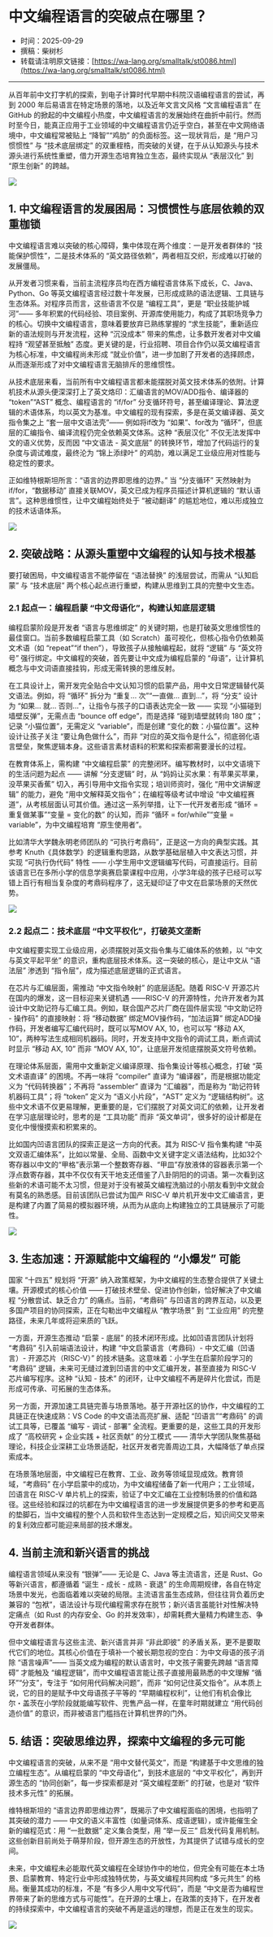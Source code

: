 # 中文编程语言的突破点在哪里？

- 时间：2025-09-29
- 撰稿：柴树杉
- 转载请注明原文链接：[https://wa-lang.org/smalltalk/st0086.html](https://wa-lang.org/smalltalk/st0086.html)

---

从百年前中文打字机的探索，到电子计算时代早期中科院汉语编程语言的尝试，再到 2000 年后易语言在特定场景的落地，以及近年文言文风格 “文言编程语言” 在 GitHub 的掀起的中文编程小热度，中文编程语言的发展始终在曲折中前行。然而时至今日，能真正应用于工业领域的中文编程语言仍近乎空白，甚至在中文网络语境中，中文编程常被贴上 “降智”“鸡肋” 的负面标签。这一现状背后，是 “用户习惯惯性” 与 “技术底层绑定” 的双重桎梏，而突破的关键，在于从认知源头与技术源头进行系统性重塑，借力开源生态培育独立生态，最终实现从 “表层汉化” 到 “原生创新” 的跨越。

![](/st0086-01.png)

## 1. 中文编程语言的发展困局：习惯惯性与底层依赖的双重枷锁

中文编程语言难以突破的核心障碍，集中体现在两个维度：一是开发者群体的 “技能保护惯性”，二是技术体系的 “英文路径依赖”，两者相互交织，形成难以打破的发展僵局。

从开发者习惯来看，当前主流程序员均在西方编程语言体系下成长，C、Java、Python、Go 等英文编程语言经过数十年发展，已形成成熟的语法逻辑、工具链与生态体系。对程序员而言，这些语言不仅是 “编程工具”，更是 “职业技能护城河”—— 多年积累的代码经验、项目案例、开源库使用能力，构成了其职场竞争力的核心。切换中文编程语言，意味着要放弃已熟练掌握的 “求生技能”，重新适应新的语法规则与开发流程，这种 “沉没成本” 带来的焦虑，让多数开发者对中文编程持 “观望甚至抵触” 态度。更关键的是，行业招聘、项目合作仍以英文编程语言为核心标准，中文编程尚未形成 “就业价值”，进一步加剧了开发者的选择顾虑，从而逐渐形成了对中文编程语言无脑排斥的思维惯性。

从技术底层来看，当前所有中文编程语言都未能摆脱对英文技术体系的依附。计算机技术从源头便深深打上了英文烙印：汇编语言的MOV/ADD指令、编译器的 “token”“AST” 概念、编程语言的 “if/for” 分支循环符号，甚至编译理论、算法逻辑的术语体系，均以英文为基准。中文编程的现有探索，多是在英文编译器、英文指令集之上 “套一层中文语法壳”—— 例如将if改为 “如果”、for改为 “循环”，但底层的汇编指令、编译流程仍完全依赖英文体系。这种 “表层汉化” 不仅无法发挥中文的语义优势，反而因 “中文语法 - 英文底层” 的转换环节，增加了代码运行的复杂度与调试难度，最终沦为 “锦上添绿叶” 的鸡肋，难以满足工业级应用对性能与稳定性的要求。

正如维特根斯坦所言：“语言的边界即思维的边界。” 当 “分支循环” 天然映射为if/for，“数据移动” 直接关联MOV，英文已成为程序员描述计算机逻辑的 “默认语言”。这种思维惯性，让中文编程始终处于 “被动翻译” 的尴尬地位，难以形成独立的技术话语体系。

![](/st0086-02.jpg)

## 2. 突破战略：从源头重塑中文编程的认知与技术根基

要打破困局，中文编程语言不能停留在 “语法替换” 的浅层尝试，而需从 “认知启蒙” 与 “技术底层” 两个核心起点进行重塑，构建从思维到工具的完整中文生态。

### 2.1 起点一：编程启蒙 “中文母语化”，构建认知底层逻辑

编程启蒙阶段是开发者 “语言与思维绑定” 的关键时期，也是打破英文思维惯性的最佳窗口。当前多数编程启蒙工具（如 Scratch）虽可视化，但核心指令仍依赖英文术语（如 “repeat”“if then”），导致孩子从接触编程起，就将 “逻辑” 与 “英文符号” 强行绑定。中文编程的突破，首先要让中文成为编程启蒙的 “母语”，让计算机概念与中文词语直接挂钩，形成无需转换的思维反射。

在工具设计上，需开发完全贴合中文认知习惯的启蒙产品，用中文日常逻辑替代英文语法。例如，将 “循环” 拆分为 “重复… 次”“一直做… 直到…”，将 “分支” 设计为 “如果… 就… 否则…”，让指令与孩子的口语表达完全一致 —— 实现 “小猫碰到墙壁反弹”，无需点击 “bounce off edge”，而是选择 “碰到墙壁就转向 180 度”；记录 “小猫位置”，无需定义 “variable”，而是创建 “变化的数：小猫位置”。这种设计让孩子关注 “要让角色做什么”，而非 “对应的英文指令是什么”，彻底弱化语言壁垒，聚焦逻辑本身。这些语言素材语料的积累和探索都需要漫长的过程。

在教育体系上，需构建 “中文编程启蒙” 的完整闭环。编写教材时，以中文语境下的生活问题为起点 —— 讲解 “分支逻辑” 时，从 “妈妈让买水果：有苹果买苹果，没苹果买香蕉” 切入，再引导用中文指令实现；培训师资时，强化 “用中文讲解逻辑” 的能力，避免 “用中文解释英文指令”；在编程等级考试中增设 “中文编程赛道”，从考核层面认可其价值。通过这一系列举措，让下一代开发者形成 “循环 = 重复做某事”“变量 = 变化的数” 的认知，而非 “循环 = for/while”“变量 = variable”，为中文编程培育 “原生使用者”。

比如清华大学魏永明老师团队的 “可执行考鼎码”，正是这一方向的典型实践。其参考 Knuth《具体数学》的逻辑重构思路，从数学基础层植入中文表达习惯，并实现 “可执行伪代码” 特性 —— 小学生用中文逻辑编写代码，可直接运行。目前该语言已在多所小学的信息学奥赛启蒙课程中应用，小学3年级的孩子已经可以写错上百行有相当复杂度的考鼎码程序了，这无疑印证了中文在启蒙场景的天然优势。

![](/st0086-03.png)

### 2.2 起点二：技术底层 “中文平权化”，打破英文垄断

中文编程要实现工业级应用，必须摆脱对英文指令集与汇编体系的依赖，以 “中文与英文平起平坐” 的意识，重构底层技术体系。这一突破的核心，是让中文从 “语法层” 渗透到 “指令层”，成为描述底层逻辑的正式语言。

在芯片与汇编层面，需推动 “中文指令映射” 的底层适配。随着 RISC-V 开源芯片在国内的爆发，这一目标迎来关键机遇 ——RISC-V 的开源特性，允许开发者为其设计中文助记符与汇编工具。例如，联合国产芯片厂商在固件层实现 “中文助记符 - 操作码” 的直接映射：将 “移动数据” 绑定MOV操作码，“加法运算” 绑定ADD操作码，开发者编写汇编代码时，既可以写MOV AX, 10，也可以写 “移动 AX, 10”，两种写法生成相同机器码。同时，开发支持中文指令的调试工具，断点调试时显示 “移动 AX, 10” 而非 “MOV AX, 10”，让底层开发彻底摆脱英文符号依赖。

在理论体系层面，需用中文重新定义编译原理、指令集设计等核心概念，打破 “英文术语直译” 的困境。不再一味将 “compiler” 直译为 “编译器”，而是根据功能定义为 “代码转换器”；不再将 “assembler” 直译为 “汇编器”，而是称为 “助记符转机器码工具”；将 “token” 定义为 “语义小片段”，“AST” 定义为 “逻辑结构树”。这些中文术语不仅更易理解，更重要的是，它们摆脱了对英文词汇的依赖，让开发者在学习底层理论时，思考的是 “工具功能” 而非 “英文单词”，很多好的设计都是在变化中慢慢摸索和积累来的。

比如国内凹语言团队的探索正是这一方向的代表。其为 RISC-V 指令集构建 “中英文双语汇编体系”，比如以常量、全局、函数中文关键字定义语法结构，比如32个寄存器以中文的“甲格”表示第一个整数寄存器、“甲皿”存放液体的容器表示第一个浮点数寄存器，其中不仅仅有天干地支还借鉴了八卦阴阳的的词语。第一次看到这些新的术语可能不太习惯，但是对于没有被英文编程洗脑过的小朋友看到中文就会有莫名的熟悉感。目前该团队已尝试为国产 RISC-V 单片机开发中文汇编语言，更是构建了内置了简易的模拟器环境，从而为从底向上构建独立的工具链展示了可能性。

![](/st0086-04.jpg)

## 3. 生态加速：开源赋能中文编程的 “小爆发” 可能

国家 “十四五” 规划将 “开源” 纳入政策框架，为中文编程的生态整合提供了关键土壤。开源模式的核心价值 —— 打破技术壁垒、促进协作创新，恰好解决了中文编程 “分散尝试、缺乏合力” 的痛点。当前，“考鼎码” 与凹语言的跨界互动，以及更多国产项目的协同探索，正在勾勒出中文编程从 “教学场景” 到 “工业应用” 的完整路径，未来几年或将迎来质的飞跃。

一方面，开源生态推动 “启蒙 - 底层” 的技术闭环形成。比如凹语言团队计划将 “考鼎码” 引入前端语法设计，构建 “中文启蒙语言（考鼎码）- 中文汇编（凹语言）- 开源芯片（RISC-V）” 的技术链条。这意味着：小学生在启蒙阶段学习的 “考鼎码” 逻辑，未来可无缝过渡到凹语言的中文汇编开发，甚至直接为 RISC-V 芯片编写程序。这种 “认知 - 技术” 的闭环，让中文编程不再是碎片化尝试，而是形成可传承、可拓展的生态体系。

另一方面，开源加速工具链完善与场景落地。基于开源社区的协作，中文编程的工具链正在快速成熟：VS Code 的中文语法高亮扩展、适配 “凹语言”“考鼎码” 的调试工具等，已覆盖 “编写 - 调试 - 部署” 全流程。更重要的是，这些工具的开发形成了 “高校研究 + 企业实践 + 社区贡献” 的分工模式 —— 清华大学团队聚焦基础理论，科技企业深耕工业场景适配，社区开发者完善周边工具，大幅降低了单点探索成本。

在场景落地层面，中文编程已在教育、工业、政务等领域显现成效。教育领域，“考鼎码” 在小学启蒙中的成功，为中文编程储备了新一代用户；工业领域，凹语言在 RISC-V 单片机上的探索，验证了中文汇编在工业控制场景的价值和路径。这些经验和踩过的坑都在为中文编程语言的进一步发展提供更多的参考和更高的垫脚石，当中文编程的整个人员和软件生态达到一定规模之后，知识间交叉带来的复利效应都可能迎来局部的技术爆发。

## 4. 当前主流和新兴语言的挑战

编程语言领域从来没有 “银弹”—— 无论是 C、Java 等主流语言，还是 Rust、Go 等新兴语言，都遵循着 “诞生 - 成长 - 成熟 - 衰退” 的生命周期规律，各自在特定场景中发光，也面临着难以突破的局限。主流语言虽生态成熟，但往往背负着历史兼容的 “包袱”，语法设计与现代编程需求存在脱节；新兴语言虽能针对性解决特定痛点（如 Rust 的内存安全、Go 的并发效率），却需耗费大量精力构建生态、争夺开发者群体。​

但中文编程语言与这些主流、新兴语言并非 “非此即彼” 的矛盾关系，更不是要取代它们的地位。其核心价值在于填补一个被长期忽视的空白：为中文母语的孩子消除 “语言噪声”—— 当英文成为编程的默认语言时，中文孩子需要先跨越 “语言障碍” 才能触及 “编程逻辑”，而中文编程语言能让孩子直接用最熟悉的中文理解 “循环”“分支”，专注于 “如何用代码解决问题”，而非 “如何记住英文指令”。从本质上说，它的目的是赋予中文母语孩子平等的 “早期编程权利”，让他们有机会像比尔・盖茨在小学阶段就能编写软件、兜售产品一样，在童年时期就建立 “用代码创造价值” 的意识，而非被语言门槛挡在计算机世界的门外。

## 5. 结语：突破思维边界，探索中文编程的多元可能

中文编程语言的突破，从来不是 “用中文替代英文”，而是 “构建基于中文思维的独立编程生态”。从编程启蒙的 “中文母语化”，到技术底层的 “中文平权化”，再到开源生态的 “协同创新”，每一步探索都是对 “英文编程垄断” 的打破，也是对 “软件技术多元性” 的拓展。​

维特根斯坦的 “语言边界即思维边界”，既揭示了中文编程面临的困境，也指明了其突破的潜力 —— 中文的语义丰富性（如量词体系、成语逻辑），或许能催生全新的编程范式：用 “一批数据” 定义集合类型，用 “举一反三” 启发代码复用机制。这些创新目前尚处于萌芽阶段，但开源生态的开放性，为其提供了试错与成长的空间。​

未来，中文编程未必能取代英文编程在全球协作中的地位，但完全有可能在本土场景、启蒙教育、特定行业中形成独特优势，与英文编程共同构成 “多元共生” 的格局。衡量其成功的标准，不是 “有多少人用中文写代码”，而是 “中文是否为编程世界带来了新的思维方式与可能性”。在开源的土壤上，在政策的支持下，在开发者的持续探索中，中文编程语言的突破不再是遥远的理想，而是正在发生的现实。

![](/st0086-05.jpg)

